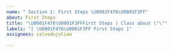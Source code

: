 ```yaml
---
name: " Section 1: First Steps \U0001F476\U0001F3FF"
about: First Steps
title: "\U0001F476\U0001F3FFFirst Steps | Class about \"\""
labels: "[ \U0001F476\U0001F3FF First Steps ]"
assignees: salvedojuliao

---
```


##
